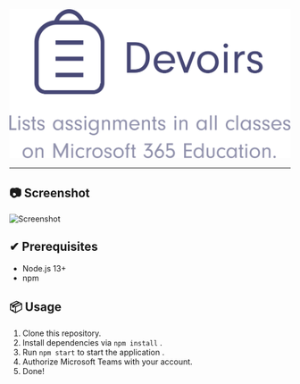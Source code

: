 <div align="center">
  <img src="assets/header.svg" alt="Header">
</div>

---

## 📷 Screenshot
![Screenshot](https://pbs.twimg.com/media/EYbd0LMVAAA4hoa?format=png&name=small)

## ✔ Prerequisites
- Node.js 13+
- npm

## 📦 Usage
1. Clone this repository.
1. Install dependencies via `npm install` .
1. Run `npm start` to start the application .
1. Authorize Microsoft Teams with your account.
1. Done!
